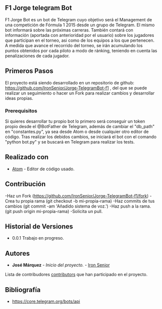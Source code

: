 ## F1 Jorge telegram Bot

F1 Jorge Bot es un bot de Telegram cuyo objetivo será el Management de una competición de Fórmula 1 2015 desde un grupo de Telegram. El mismo bot informará sobre las próximas carreras.
También contará con información (aportada con anterioridad por el usuario) sobre los jugadores que participan en el torneo, asi como de los equipos a los que pertenecen.
A medida que avance el recorrido del torneo, se irán acumulando los puntos obtenidos por cada piloto a modo de ránking, teniendo en cuenta las penalizaciones de cada jugador.

## Primeros Pasos

El proyecto está siendo desarrollado en un repositorio de github: https://github.com/IronSenior/Jorge-TelegramBot-f1 , del que se puede realizar un seguimiento o hacer un Fork para realizar cambios y desarrollar ideas propias.


### Prerequisitos

Si quieres desarrollar tu propio bot lo primero será conseguir un token propio desde el @BotFather de Telegram, además de cambiar el "db_path" en "constantes.py", ya sea desde Atom o desde cualquier otro editor de código. Tras realizar los debidos cambios, se iniciará el bot con el comando "python bot.py" y se buscará en Telegram para realizar los tests.


## Realizado con

* [Atom](https://atom.io/) - Editor de código usado.

## Contribución

-Haz un Fork (https://github.com/IronSenior/Jorge-TelegramBot-f1/fork)
-Crea tu propia rama (git checkout -b mi-propia-rama)
-Haz commits de tus cambios (git commit -am 'Añadido sistema de voz.')
-Haz push a la rama. (git push origin mi-propia-rama)
-Solicita un pull.

## Historial de Versiones

* 0.0.1
	Trabajo en progreso.

## Autores

* **José Márquez** - *Inicio del proyecto.* - [Iron Senior](https://github.com/IronSenior)

Lista de contribudores [contributors](https://github.com/IronSenior/Jorge-TelegramBot-f1/graphs/contributors) que han participado en el proyecto.


## Bibliografía

* https://core.telegram.org/bots/api


